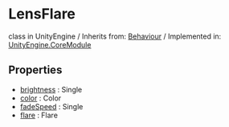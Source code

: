 # LensFlare
class in UnityEngine
 / Inherits from: <a href="https://docs.unity3d.com/6000.2/Documentation/ScriptReference/Behaviour.html">Behaviour</a> / Implemented in: <a href="https://docs.unity3d.com/6000.2/Documentation/ScriptReference/UnityEngine.CoreModule.html">UnityEngine.CoreModule</a>

## Properties
- <a href="https://docs.unity3d.com/6000.2/Documentation/ScriptReference/LensFlare-brightness.html">brightness</a> : Single
- <a href="https://docs.unity3d.com/6000.2/Documentation/ScriptReference/LensFlare-color.html">color</a> : Color
- <a href="https://docs.unity3d.com/6000.2/Documentation/ScriptReference/LensFlare-fadeSpeed.html">fadeSpeed</a> : Single
- <a href="https://docs.unity3d.com/6000.2/Documentation/ScriptReference/LensFlare-flare.html">flare</a> : Flare
